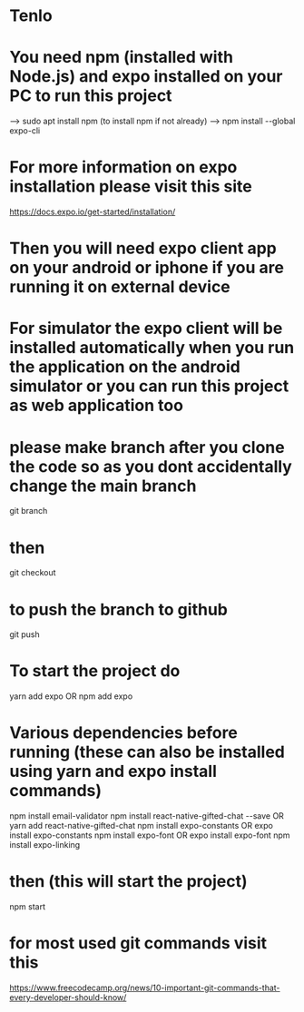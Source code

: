 # Tenlo

# You need npm (installed with Node.js) and expo installed on your PC to run this project
--> sudo apt install npm        (to install npm if not already)
--> npm install --global expo-cli

# For more information on expo installation please visit this site
https://docs.expo.io/get-started/installation/

# Then you will need expo client app on your android or iphone if you are running it on external device
# For simulator the expo client will be installed automatically when you run the application on the android simulator or you can run this project as web application too 

# please make branch after you clone the code so as you dont accidentally change the main branch
git branch <branch-name>
  
# then
git checkout <your-branch-name>
  
# to push the branch to github
git push <remote> <branch>


# To start the project do
yarn add expo   OR   npm add expo

# Various dependencies before running (these can also be installed using yarn and expo install commands)
npm install email-validator
npm install react-native-gifted-chat --save     OR   yarn add react-native-gifted-chat
npm install expo-constants          OR      expo install expo-constants
npm install expo-font               OR      expo install expo-font
npm install expo-linking

# then (this will start the project)
npm start



# for most used git commands visit this
https://www.freecodecamp.org/news/10-important-git-commands-that-every-developer-should-know/
